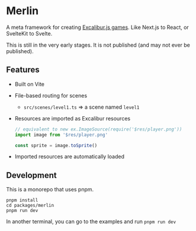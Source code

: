 # Merlin

A meta framework for creating [Excalibur.js games](https://excaliburjs.com). Like Next.js to React, or SvelteKit to Svelte.

This is still in the very early stages. It is not published (and may not ever be published).

## Features

- Built on Vite
- File-based routing for scenes
  - `src/scenes/level1.ts` => a scene named `level1`
- Resources are imported as Excalibur resources

  ```js
  // equivalent to new ex.ImageSource(require('$res/player.png'))
  import image from '$res/player.png'

  const sprite = image.toSprite()
  ```

- Imported resources are automatically loaded

## Development

This is a monorepo that uses pnpm.

```
pnpm install
cd packages/merlin
pnpm run dev
```

In another terminal, you can go to the examples and run `pnpm run dev`
